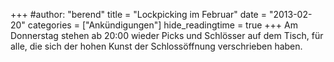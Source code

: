 +++
#author: "berend"
title = "Lockpicking im Februar"
date = "2013-02-20"
categories = ["Ankündigungen"]
hide_readingtime = true
+++
Am Donnerstag stehen ab 20:00 wieder Picks und Schlösser auf dem Tisch, für alle, die sich der hohen Kunst der Schlossöffnung verschrieben haben.

